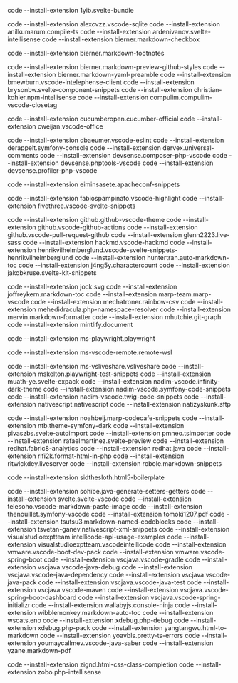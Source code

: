code --install-extension 1yib.svelte-bundle

<!-- code --install-extension aessoft.aessoft-class-autocomplete -->

code --install-extension alexcvzz.vscode-sqlite
code --install-extension anilkumarum.compile-ts
code --install-extension ardenivanov.svelte-intellisense
code --install-extension bierner.markdown-checkbox

<!-- code --install-extension bierner.markdown-emoji -->

code --install-extension bierner.markdown-footnotes

<!-- code --install-extension bierner.markdown-mermaid -->

code --install-extension bierner.markdown-preview-github-styles
code --install-extension bierner.markdown-yaml-preamble
code --install-extension bmewburn.vscode-intelephense-client
code --install-extension brysonbw.svelte-component-snippets
code --install-extension christian-kohler.npm-intellisense
code --install-extension compulim.compulim-vscode-closetag

<!-- code --install-extension csholmq.excel-to-markdown-table -->

code --install-extension cucumberopen.cucumber-official
code --install-extension cweijan.vscode-office

<!-- code --install-extension davidanson.vscode-markdownlint -->

code --install-extension dbaeumer.vscode-eslint
code --install-extension derappelt.symfony-console
code --install-extension dervex.universal-comments
code --install-extension devsense.composer-php-vscode
code --install-extension devsense.phptools-vscode
code --install-extension devsense.profiler-php-vscode

<!-- code --install-extension docsmsft.docs-markdown -->

code --install-extension eiminsasete.apacheconf-snippets

<!-- code --install-extension esbenp.prettier-vscode -->

code --install-extension fabiospampinato.vscode-highlight
code --install-extension fivethree.vscode-svelte-snippets

<!-- code --install-extension formulahendry.auto-close-tag -->
<!-- code --install-extension formulahendry.auto-rename-tag -->

code --install-extension github.github-vscode-theme
code --install-extension github.vscode-github-actions
code --install-extension github.vscode-pull-request-github
code --install-extension glenn2223.live-sass
code --install-extension hackmd.vscode-hackmd
code --install-extension henrikvilhelmberglund.vscode-svelte-snippets-henrikvilhelmberglund
code --install-extension huntertran.auto-markdown-toc
code --install-extension j4ng5y.charactercount
code --install-extension jakobkruse.svelte-kit-snippets

<!-- code --install-extension jebbs.markdown-extended -->

code --install-extension jock.svg
code --install-extension joffreykern.markdown-toc
code --install-extension marp-team.marp-vscode
code --install-extension mechatroner.rainbow-csv
code --install-extension mehedidracula.php-namespace-resolver
code --install-extension mervin.markdown-formatter
code --install-extension mhutchie.git-graph
code --install-extension mintlify.document

<!-- code --install-extension svsool.markdown-memo -->

<!-- code --install-extension ms-azuretools.vscode-docker -->
<!-- code --install-extension ms-ceintl.vscode-language-pack-fr -->

code --install-extension ms-playwright.playwright

<!-- code --install-extension ms-vscode-remote.remote-containers -->

code --install-extension ms-vscode-remote.remote-wsl

<!-- code --install-extension ms-vscode.notepadplusplus-keybindings -->

code --install-extension ms-vsliveshare.vsliveshare
code --install-extension mskelton.playwright-test-snippets
code --install-extension muath-ye.svelte-expack
code --install-extension nadim-vscode.infinity-dark-theme
code --install-extension nadim-vscode.symfony-code-snippets
code --install-extension nadim-vscode.twig-code-snippets
code --install-extension nativescript.nativescript
code --install-extension natizyskunk.sftp

<!-- code --install-extension naumovs.color-highlight -->

code --install-extension noahbeij.marp-codecafe-snippets
code --install-extension ntb.theme-symfony-dark
code --install-extension pivaszbs.svelte-autoimport
code --install-extension pmneo.tsimporter
code --install-extension rafaelmartinez.svelte-preview
code --install-extension redhat.fabric8-analytics
code --install-extension redhat.java
code --install-extension rifi2k.format-html-in-php
code --install-extension ritwickdey.liveserver
code --install-extension robole.markdown-snippets

<!-- code --install-extension shd101wyy.markdown-preview-enhanced -->

code --install-extension sidthesloth.html5-boilerplate

<!-- code --install-extension simonsiefke.svg-preview -->

code --install-extension sohibe.java-generate-setters-getters
code --install-extension svelte.svelte-vscode
code --install-extension telesoho.vscode-markdown-paste-image
code --install-extension thenouillet.symfony-vscode
code --install-extension tomoki1207.pdf
code --install-extension tsutsu3.markdown-named-codeblocks
code --install-extension tsvetan-ganev.nativescript-xml-snippets
code --install-extension visualstudioexptteam.intellicode-api-usage-examples
code --install-extension visualstudioexptteam.vscodeintellicode
code --install-extension vmware.vscode-boot-dev-pack
code --install-extension vmware.vscode-spring-boot
code --install-extension vscjava.vscode-gradle
code --install-extension vscjava.vscode-java-debug
code --install-extension vscjava.vscode-java-dependency
code --install-extension vscjava.vscode-java-pack
code --install-extension vscjava.vscode-java-test
code --install-extension vscjava.vscode-maven
code --install-extension vscjava.vscode-spring-boot-dashboard
code --install-extension vscjava.vscode-spring-initializr
code --install-extension wallabyjs.console-ninja
code --install-extension wibblemonkey.markdown-auto-toc
code --install-extension wscats.eno
code --install-extension xdebug.php-debug
code --install-extension xdebug.php-pack
code --install-extension yangtangwu.html-to-markdown
code --install-extension yoavbls.pretty-ts-errors
code --install-extension youmaycallmev.vscode-java-saber
code --install-extension yzane.markdown-pdf

<!-- code --install-extension yzhang.markdown-all-in-one -->

code --install-extension zignd.html-css-class-completion
code --install-extension zobo.php-intellisense
